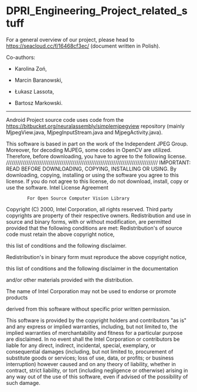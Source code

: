 # DPRI_Engineering_Project_related_stuff

For a general overview of our project, please head to https://seacloud.cc/f/16468cf3ec/ (document written in Polish).

Co-authors:

- Karolina Zoń,

- Marcin Baranowski,

- Łukasz Lassota,

- Bartosz Markowski.

-------------------------------------------------------------------------------------------------------------------

Android Project source code uses code from the https://bitbucket.org/neuralassembly/simplemjpegview repository (mainly MjpegView.java, MjpegInputStream.java and MjpegActivity.java).

This software is based in part on the work of the Independent JPEG Group.
Moreover, for decoding MJPEG, some codes in OpenCV are utilized.
Therefore, before downloading, you have to agree to the following license.
//////////////////////////////////////////////////////////////////////////////////
IMPORTANT: READ BEFORE DOWNLOADING, COPYING, INSTALLING OR USING.
By downloading, copying, installing or using the software you agree to this license.
If you do not agree to this license, do not download, install,
copy or use the software.
                    Intel License Agreement

            For Open Source Computer Vision Library
Copyright (C) 2000, Intel Corporation, all rights reserved.
Third party copyrights are property of their respective owners.
Redistribution and use in source and binary forms, with or without modification,
are permitted provided that the following conditions are met:
Redistribution's of source code must retain the above copyright notice,

this list of conditions and the following disclaimer.

Redistribution's in binary form must reproduce the above copyright notice,

this list of conditions and the following disclaimer in the documentation

and/or other materials provided with the distribution.

The name of Intel Corporation may not be used to endorse or promote products

derived from this software without specific prior written permission.

This software is provided by the copyright holders and contributors "as is" and
any express or implied warranties, including, but not limited to, the implied
warranties of merchantability and fitness for a particular purpose are disclaimed.
In no event shall the Intel Corporation or contributors be liable for any direct,
indirect, incidental, special, exemplary, or consequential damages
(including, but not limited to, procurement of substitute goods or services;
loss of use, data, or profits; or business interruption) however caused
and on any theory of liability, whether in contract, strict liability,
or tort (including negligence or otherwise) arising in any way out of
the use of this software, even if advised of the possibility of such damage.
